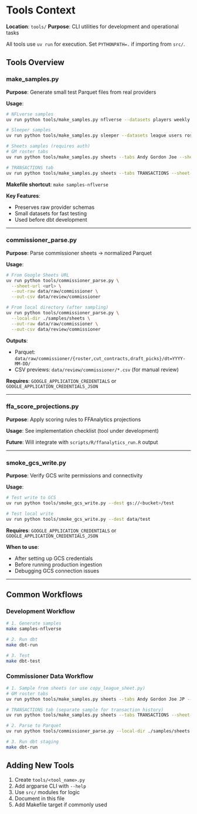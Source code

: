 # Tools Context

**Location**: `tools/`
**Purpose**: CLI utilities for development and operational tasks

All tools use `uv run` for execution. Set `PYTHONPATH=.` if importing from `src/`.

## Tools Overview

### make_samples.py

**Purpose**: Generate small test Parquet files from real providers

**Usage**:

```bash
# NFLverse samples
uv run python tools/make_samples.py nflverse --datasets players weekly --seasons 2024 --weeks 1 --out ./samples

# Sleeper samples
uv run python tools/make_samples.py sleeper --datasets league users rosters --league-id <id> --out ./samples

# Sheets samples (requires auth)
# GM roster tabs
uv run python tools/make_samples.py sheets --tabs Andy Gordon Joe --sheet-url <url> --out ./samples

# TRANSACTIONS tab
uv run python tools/make_samples.py sheets --tabs TRANSACTIONS --sheet-url <url> --out ./samples
```

**Makefile shortcut**: `make samples-nflverse`

**Key Features**:

- Preserves raw provider schemas
- Small datasets for fast testing
- Used before dbt development

______________________________________________________________________

### commissioner_parse.py

**Purpose**: Parse commissioner sheets → normalized Parquet

**Usage**:

```bash
# From Google Sheets URL
uv run python tools/commissioner_parse.py \
  --sheet-url <url> \
  --out-raw data/raw/commissioner \
  --out-csv data/review/commissioner

# From local directory (after sampling)
uv run python tools/commissioner_parse.py \
  --local-dir ./samples/sheets \
  --out-raw data/raw/commissioner \
  --out-csv data/review/commissioner
```

**Outputs**:

- Parquet: `data/raw/commissioner/{roster,cut_contracts,draft_picks}/dt=YYYY-MM-DD/`
- CSV previews: `data/review/commissioner/*.csv` (for manual review)

**Requires**: `GOOGLE_APPLICATION_CREDENTIALS` or `GOOGLE_APPLICATION_CREDENTIALS_JSON`

______________________________________________________________________

### ffa_score_projections.py

**Purpose**: Apply scoring rules to FFAnalytics projections

**Usage**: See implementation checklist (tool under development)

**Future**: Will integrate with `scripts/R/ffanalytics_run.R` output

______________________________________________________________________

### smoke_gcs_write.py

**Purpose**: Verify GCS write permissions and connectivity

**Usage**:

```bash
# Test write to GCS
uv run python tools/smoke_gcs_write.py --dest gs://<bucket>/test

# Test local write
uv run python tools/smoke_gcs_write.py --dest data/test
```

**Requires**: `GOOGLE_APPLICATION_CREDENTIALS` or `GOOGLE_APPLICATION_CREDENTIALS_JSON`

**When to use**:

- After setting up GCS credentials
- Before running production ingestion
- Debugging GCS connection issues

______________________________________________________________________

## Common Workflows

### Development Workflow

```bash
# 1. Generate samples
make samples-nflverse

# 2. Run dbt
make dbt-run

# 3. Test
make dbt-test
```

### Commissioner Data Workflow

```bash
# 1. Sample from sheets (or use copy_league_sheet.py)
# GM roster tabs
uv run python tools/make_samples.py sheets --tabs Andy Gordon Joe JP --sheet-url <url> --out ./samples

# TRANSACTIONS tab (separate sample for transaction history)
uv run python tools/make_samples.py sheets --tabs TRANSACTIONS --sheet-url <url> --out ./samples

# 2. Parse to Parquet
uv run python tools/commissioner_parse.py --local-dir ./samples/sheets --out-raw data/raw/commissioner

# 3. Run dbt staging
make dbt-run
```

## Adding New Tools

1. Create `tools/<tool_name>.py`
1. Add argparse CLI with `--help`
1. Use `src/` modules for logic
1. Document in this file
1. Add Makefile target if commonly used
